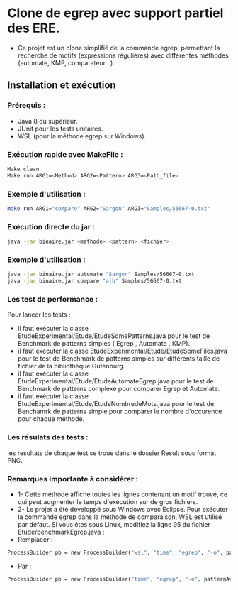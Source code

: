 # Clone de egrep avec support partiel des ERE.
- Ce projet est un clone simplifié de la commande egrep, permettant la recherche de motifs (expressions régulières) avec différentes méthodes (automate, KMP, comparateur...).

## Installation et exécution

### Prérequis :
- Java 8 ou supérieur.
- JUnit pour les tests unitaires.
- WSL (pour la méthode egrep sur Windows).

### Exécution rapide avec MakeFile :
```bash
Make clean
Make run ARG1=<Method> ARG2=<Pattern> ARG3=<Path_file>
```
### Exemple d'utilisation :
```bash
make run ARG1="compare" ARG2="Sargon" ARG3="Samples/56667-0.txt"
```

### Exécution directe du jar : 
```bash
java -jar binaire.jar <methode> <pattern> <fichier>
```

### Exemple d'utilisation :
```bash
java -jar binaire.jar automate "Sargon" Samples/56667-0.txt
java -jar binaire.jar compare "a|b" Samples/56667-0.txt
```

### Les test de performance : 
Pour lancer les tests : 
-  il faut exécuter la classe EtudeExperimental/Etude/EtudeSomePatterns.java pour le test de Benchmark de patterns simples ( Egrep , Automate , KMP).
-  il faut exécuter la classe EtudeExperimental/Etude/EtudeSomeFiles.java pour le test de Benchmark de patterns simples sur différents taille de fichier de la bibliothèque Gutenburg.
-  il faut exécuter la classe EtudeExperimental/Etude/EtudeAutomateEgrep.java pour le test de Benchmark de patterns complexe pour comparer Egrep et Automate. 
-  il faut exécuter la classe EtudeExperimental/Etude/EtudeNombredeMots.java pour le test de Benchamrk de patterns simple pour comparer le nombre d'occurence pour chaque méthode.

### Les résulats des tests : 
les resultats de chaque test se troue dans le dossier Result sous format PNG.


### Remarques importante à considèrer : 
- 1- Cette méthode affiche toutes les lignes contenant un motif trouvé, ce qui peut augmenter le temps d'exécution sur de gros fichiers.
- 2- Le projet a été développé sous Windows avec Eclipse. Pour exécuter la commande egrep dans la méthode de comparaison, WSL est utilisé par défaut. Si vous êtes sous Linux, modifiez la ligne 95 du fichier Etude/benchmarkEgrep.java :
-  Remplacer :

```bash
ProcessBuilder pb = new ProcessBuilder("wsl", "time", "egrep", "-o", patternAvecGuillemets, fichier);
```
- Par :

```bash
ProcessBuilder pb = new ProcessBuilder("time", "egrep", "-o", patternAvecGuillemets, fichier);
```

